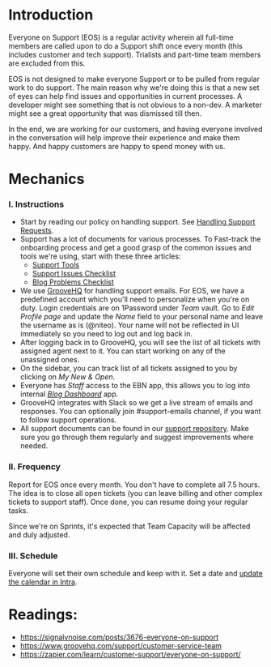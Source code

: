 # Introduction

Everyone on Support (EOS) is a regular activity wherein all full-time members are called upon to do a Support shift once every month (this includes customer and tech support). Trialists and part-time team members are excluded from this.

EOS is not designed to make everyone Support or to be pulled from regular work to do support. The main reason why we're doing this is that a new set of eyes can help find issues and opportunities in current processes. A developer might see something that is not obvious to a non-dev. A marketer might see a great opportunity that was dismissed till then.

In the end, we are working for our customers, and having everyone involved in the conversation will help improve their experience and make them happy. And happy customers are happy to spend money with us.

# Mechanics

### I. Instructions

* Start by reading our policy on handling support. See [Handling Support Requests](https://github.com/niteoweb/handbook/blob/master/support.md).
* Support has a lot of documents for various processes. To Fast-track the onboarding process and get a good grasp of the common issues and tools we're using, start with these three articles:
  * [Support Tools](https://github.com/niteoweb/support/blob/master/EBN/support-tools-and-processes.md)
  * [Support Issues Checklist](https://github.com/niteoweb/support/blob/master/EBN/support-issues-checklist.md)
  * [Blog Problems Checklist](https://github.com/niteoweb/support/blob/master/EBN/blog-problems-checklist.md)
* We use [GrooveHQ](https://niteoweb.groovehq.com/) for handling support emails. For EOS, we have a predefined account which you'll need to personalize when you're on duty. Login credentials are on 1Password under *Team* vault. Go to *Edit Profile page* and update the *Name* field to your personal name and leave the username as is (@niteo). Your name will not be reflected in UI immediately so you need to log out and log back in.
* After logging back in to GrooveHQ, you will see the list of all tickets with assigned agent next to it. You can start working on any of the unassigned ones.
* On the sidebar, you can track list of all tickets assigned to you by clicking on *My New & Open*.
* Everyone has *Staff* access to the EBN app, this allows you to log into internal [*Blog Dashboard*](https://github.com/niteoweb/support/blob/master/EBN/blog-dashboard.md) app.
* GrooveHQ integrates with Slack so we get a live stream of emails and responses. You can optionally join #support-emails channel, if you want to follow support operations.
* All support documents can be found in our [support repository](https://github.com/niteoweb/support/). Make sure you go through them regularly and suggest improvements where needed.


### II. Frequency

Report for EOS once every month. You don't have to complete all 7.5 hours. The idea is to close all open tickets (you can leave billing and other complex tickets to support staff). Once done, you can resume doing your regular tasks.

Since we're on Sprints, it's expected that Team Capacity will be affected and duly adjusted.

### III. Schedule

Everyone will set their own schedule and keep with it. Set a date and [update the calendar in Intra](https://intra.niteoweb.com/resolveuid/8fafd02d2a0544138e89e4cae9e8d880?_authenticator=3f78a24ac01ed12b1a7fe35ffb10d313ce9d5647).

# Readings:

* https://signalvnoise.com/posts/3676-everyone-on-support
* https://www.groovehq.com/support/customer-service-team
* https://zapier.com/learn/customer-support/everyone-on-support/
